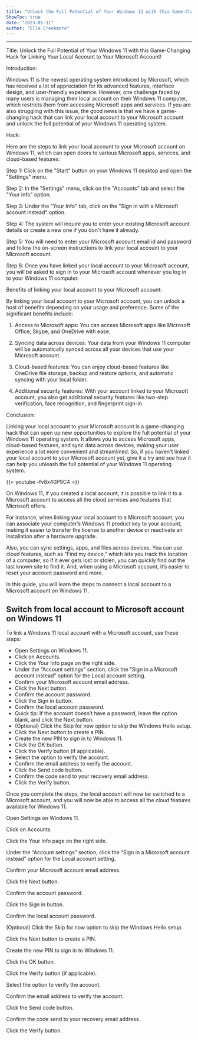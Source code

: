 ```yaml
---
title: "Unlock the Full Potential of Your Windows 11 with this Game-Changing Hack for Linking Your Local Account to Your Microsoft Account!"
ShowToc: true 
date: "2023-05-11"
author: "Ella Creekmore"
---
```

*****
Title: Unlock the Full Potential of Your Windows 11 with this Game-Changing Hack for Linking Your Local Account to Your Microsoft Account!

Introduction:

Windows 11 is the newest operating system introduced by Microsoft, which has received a lot of appreciation for its advanced features, interface design, and user-friendly experience. However, one challenge faced by many users is managing their local account on their Windows 11 computer, which restricts them from accessing Microsoft apps and services. If you are also struggling with this issue, the good news is that we have a game-changing hack that can link your local account to your Microsoft account and unlock the full potential of your Windows 11 operating system.

Hack:

Here are the steps to link your local account to your Microsoft account on Windows 11, which can open doors to various Microsoft apps, services, and cloud-based features:

Step 1: Click on the "Start" button on your Windows 11 desktop and open the "Settings" menu.

Step 2: In the "Settings" menu, click on the "Accounts" tab and select the "Your info" option.

Step 3: Under the "Your Info" tab, click on the "Sign in with a Microsoft account instead" option.

Step 4: The system will inquire you to enter your existing Microsoft account details or create a new one if you don't have it already.

Step 5: You will need to enter your Microsoft account email id and password and follow the on-screen instructions to link your local account to your Microsoft account.

Step 6: Once you have linked your local account to your Microsoft account, you will be asked to sign in to your Microsoft account whenever you log in to your Windows 11 computer.

Benefits of linking your local account to your Microsoft account:

By linking your local account to your Microsoft account, you can unlock a host of benefits depending on your usage and preference. Some of the significant benefits include:

1. Access to Microsoft apps: You can access Microsoft apps like Microsoft Office, Skype, and OneDrive with ease.

2. Syncing data across devices: Your data from your Windows 11 computer will be automatically synced across all your devices that use your Microsoft account.

3. Cloud-based features: You can enjoy cloud-based features like OneDrive file storage, backup and restore options, and automatic syncing with your local folder.

4. Additional security features: With your account linked to your Microsoft account, you also get additional security features like two-step verification, face recognition, and fingerprint sign-in.

Conclusion:

Linking your local account to your Microsoft account is a game-changing hack that can open up new opportunities to explore the full potential of your Windows 11 operating system. It allows you to access Microsoft apps, cloud-based features, and sync data across devices, making your user experience a lot more convenient and streamlined. So, if you haven't linked your local account to your Microsoft account yet, give it a try and see how it can help you unleash the full potential of your Windows 11 operating system.

{{< youtube -fv8x40P9C4 >}} 



On Windows 11, if you created a local account, it is possible to link it to a Microsoft account to access all the cloud services and features that Microsoft offers.
 
For instance, when linking your local account to a Microsoft account, you can associate your computer’s Windows 11 product key to your account, making it easier to transfer the license to another device or reactivate an installation after a hardware upgrade.
 
Also, you can sync settings, apps, and files across devices. You can use cloud features, such as “Find my device,” which lets you track the location of a computer, so if it ever gets lost or stolen, you can quickly find out the last known site to find it. And, when using a Microsoft account, it’s easier to reset your account password and more.
 
In this guide, you will learn the steps to connect a local account to a Microsoft account on Windows 11.
 
## Switch from local account to Microsoft account on Windows 11
 
To link a Windows 11 local account with a Microsoft account, use these steps:
 
- Open Settings on Windows 11.
 - Click on Accounts.
 - Click the Your Info page on the right side.
 - Under the “Account settings” section, click the “Sign in a Microsoft account instead” option for the Local account setting.
 - Confirm your Microsoft account email address.
 - Click the Next button.
 - Confirm the account password.
 - Click the Sign in button.
 - Confirm the local account password.
 - Quick tip: If the account doesn’t have a password, leave the option blank, and click the Next button.
 - (Optional) Click the Skip for now option to skip the Windows Hello setup.
 - Click the Next button to create a PIN.
 - Create the new PIN to sign in to Windows 11.
 - Click the OK button.
 - Click the Verify button (if applicable).
 - Select the option to verify the account.
 - Confirm the email address to verify the account.
 - Click the Send code button.
 - Confirm the code send to your recovery email address.
 - Click the Verify button.

 
Once you complete the steps, the local account will now be switched to a Microsoft account, and you will now be able to access all the cloud features available for Windows 11.
 
Open Settings on Windows 11.
 
Click on Accounts.
 
Click the Your Info page on the right side.
 
Under the “Account settings” section, click the “Sign in a Microsoft account instead” option for the Local account setting.
 

 
Confirm your Microsoft account email address.
 
Click the Next button.
 
Confirm the account password.
 
Click the Sign in button.
 
Confirm the local account password.
 
(Optional) Click the Skip for now option to skip the Windows Hello setup.
 
Click the Next button to create a PIN.
 
Create the new PIN to sign in to Windows 11.
 
Click the OK button.
 
Click the Verify button (if applicable).
 
Select the option to verify the account.
 
Confirm the email address to verify the account.
 
Click the Send code button.
 
Confirm the code send to your recovery email address.
 
Click the Verify button.




